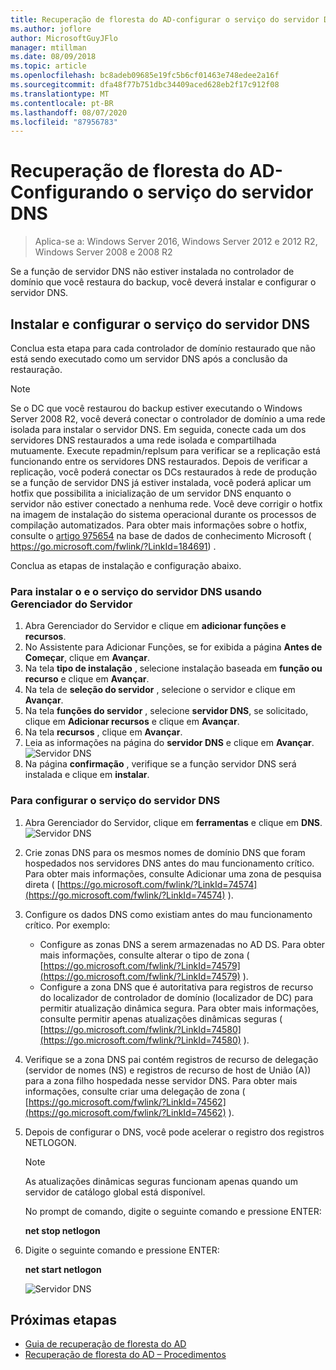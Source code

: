 ```yaml
---
title: Recuperação de floresta do AD-configurar o serviço do servidor DNS
ms.author: joflore
author: MicrosoftGuyJFlo
manager: mtillman
ms.date: 08/09/2018
ms.topic: article
ms.openlocfilehash: bc8adeb09685e19fc5b6cf01463e748edee2a16f
ms.sourcegitcommit: dfa48f77b751dbc34409aced628eb2f17c912f08
ms.translationtype: MT
ms.contentlocale: pt-BR
ms.lasthandoff: 08/07/2020
ms.locfileid: "87956783"
---
```

# <a name="ad-forest-recovery---configuring-the-dns-server-service"></a>Recuperação de floresta do AD-Configurando o serviço do servidor DNS

>Aplica-se a: Windows Server 2016, Windows Server 2012 e 2012 R2, Windows Server 2008 e 2008 R2

Se a função de servidor DNS não estiver instalada no controlador de domínio que você restaura do backup, você deverá instalar e configurar o servidor DNS.

## <a name="install-and-configure-the-dns-server-service"></a>Instalar e configurar o serviço do servidor DNS

Conclua esta etapa para cada controlador de domínio restaurado que não está sendo executado como um servidor DNS após a conclusão da restauração.

> [!NOTE]
> Se o DC que você restaurou do backup estiver executando o Windows Server 2008 R2, você deverá conectar o controlador de domínio a uma rede isolada para instalar o servidor DNS. Em seguida, conecte cada um dos servidores DNS restaurados a uma rede isolada e compartilhada mutuamente. Execute repadmin/replsum para verificar se a replicação está funcionando entre os servidores DNS restaurados. Depois de verificar a replicação, você poderá conectar os DCs restaurados à rede de produção se a função de servidor DNS já estiver instalada, você poderá aplicar um hotfix que possibilita a inicialização de um servidor DNS enquanto o servidor não estiver conectado a nenhuma rede. Você deve corrigir o hotfix na imagem de instalação do sistema operacional durante os processos de compilação automatizados. Para obter mais informações sobre o hotfix, consulte o [artigo 975654](https://go.microsoft.com/fwlink/?LinkId=184691) na base de dados de conhecimento Microsoft ( https://go.microsoft.com/fwlink/?LinkId=184691) .

Conclua as etapas de instalação e configuração abaixo.

### <a name="to-install-and-the-dns-server-service-using-server-manager"></a>Para instalar o e o serviço do servidor DNS usando Gerenciador do Servidor

1. Abra Gerenciador do Servidor e clique em **adicionar funções e recursos**.
2. No Assistente para Adicionar Funções, se for exibida a página **Antes de Começar**, clique em **Avançar**.
3. Na tela **tipo de instalação** , selecione instalação baseada em **função ou recurso** e clique em **Avançar**.
4. Na tela de **seleção do servidor** , selecione o servidor e clique em **Avançar**.
5. Na tela **funções do servidor** , selecione **servidor DNS**, se solicitado, clique em **Adicionar recursos** e clique em **Avançar**.
6. Na tela **recursos** , clique em **Avançar**.
7. Leia as informações na página do **servidor DNS** e clique em **Avançar**.
   ![Servidor DNS](media/AD-Forest-Recovery-Configure-DNS/dns1.png)
8. Na página **confirmação** , verifique se a função servidor DNS será instalada e clique em **instalar**.

### <a name="to-configure-the-dns-server-service"></a>Para configurar o serviço do servidor DNS

1. Abra Gerenciador do Servidor, clique em **ferramentas** e clique em **DNS**.
   ![Servidor DNS](media/AD-Forest-Recovery-Configure-DNS/dns2.png)
2. Crie zonas DNS para os mesmos nomes de domínio DNS que foram hospedados nos servidores DNS antes do mau funcionamento crítico. Para obter mais informações, consulte Adicionar uma zona de pesquisa direta ( [https://go.microsoft.com/fwlink/?LinkId=74574](https://go.microsoft.com/fwlink/?LinkId=74574) ).
3. Configure os dados DNS como existiam antes do mau funcionamento crítico. Por exemplo:

   - Configure as zonas DNS a serem armazenadas no AD DS. Para obter mais informações, consulte alterar o tipo de zona ( [https://go.microsoft.com/fwlink/?LinkId=74579](https://go.microsoft.com/fwlink/?LinkId=74579) ).
   - Configure a zona DNS que é autoritativa para registros de recurso do localizador de controlador de domínio (localizador de DC) para permitir atualização dinâmica segura. Para obter mais informações, consulte permitir apenas atualizações dinâmicas seguras ( [https://go.microsoft.com/fwlink/?LinkId=74580](https://go.microsoft.com/fwlink/?LinkId=74580) ).

4. Verifique se a zona DNS pai contém registros de recurso de delegação (servidor de nomes (NS) e registros de recurso de host de União (A)) para a zona filho hospedada nesse servidor DNS. Para obter mais informações, consulte criar uma delegação de zona ( [https://go.microsoft.com/fwlink/?LinkId=74562](https://go.microsoft.com/fwlink/?LinkId=74562) ).
5. Depois de configurar o DNS, você pode acelerar o registro dos registros NETLOGON.

   > [!NOTE]
   > As atualizações dinâmicas seguras funcionam apenas quando um servidor de catálogo global está disponível.

   No prompt de comando, digite o seguinte comando e pressione ENTER:

   **net stop netlogon**

6. Digite o seguinte comando e pressione ENTER:

   **net start netlogon**

   ![Servidor DNS](media/AD-Forest-Recovery-Configure-DNS/dns3.png)

## <a name="next-steps"></a>Próximas etapas

- [Guia de recuperação de floresta do AD](AD-Forest-Recovery-Guide.md)
- [Recuperação de floresta do AD – Procedimentos](AD-Forest-Recovery-Procedures.md)
